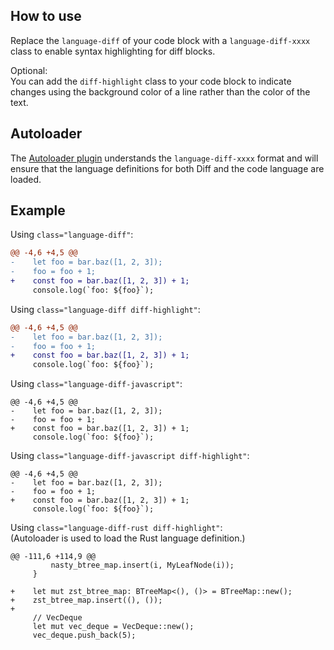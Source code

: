 <section>

# How to use

Replace the `language-diff` of your code block with a `language-diff-xxxx` class to enable syntax highlighting for diff blocks.

Optional:  
You can add the `diff-highlight` class to your code block to indicate changes using the background color of a line rather than the color of the text.

## Autoloader

The [Autoloader plugin](/autoloader) understands the `language-diff-xxxx` format and will ensure that the language definitions for both Diff and the code language are loaded.

</section>

<section>

# Example

Using `class="language-diff"`:

```diff
@@ -4,6 +4,5 @@
-    let foo = bar.baz([1, 2, 3]);
-    foo = foo + 1;
+    const foo = bar.baz([1, 2, 3]) + 1;
     console.log(`foo: ${foo}`);
```

Using `class="language-diff diff-highlight"`:

```diff { .diff-highlight }
@@ -4,6 +4,5 @@
-    let foo = bar.baz([1, 2, 3]);
-    foo = foo + 1;
+    const foo = bar.baz([1, 2, 3]) + 1;
     console.log(`foo: ${foo}`);
```

Using `class="language-diff-javascript"`:

```diff-javascript
@@ -4,6 +4,5 @@
-    let foo = bar.baz([1, 2, 3]);
-    foo = foo + 1;
+    const foo = bar.baz([1, 2, 3]) + 1;
     console.log(`foo: ${foo}`);
```

Using `class="language-diff-javascript diff-highlight"`:

```diff-javascript { .diff-highlight }
@@ -4,6 +4,5 @@
-    let foo = bar.baz([1, 2, 3]);
-    foo = foo + 1;
+    const foo = bar.baz([1, 2, 3]) + 1;
     console.log(`foo: ${foo}`);
```

Using `class="language-diff-rust diff-highlight"`:  
(Autoloader is used to load the Rust language definition.)

```diff-rust { .diff-highlight }
@@ -111,6 +114,9 @@
         nasty_btree_map.insert(i, MyLeafNode(i));
     }

+    let mut zst_btree_map: BTreeMap<(), ()> = BTreeMap::new();
+    zst_btree_map.insert((), ());
+
     // VecDeque
     let mut vec_deque = VecDeque::new();
     vec_deque.push_back(5);
```

</section>
